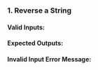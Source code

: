 ### **1. Reverse a String**

#### **Valid Inputs:**

#### **Expected Outputs:**

#### **Invalid Input Error Message:**

